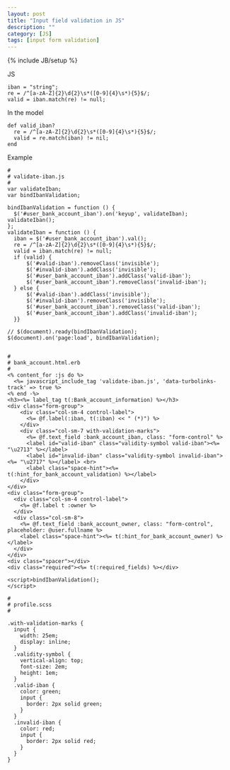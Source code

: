 ```yaml
---
layout: post
title: "Input field validation in JS"
description: ""
category: [JS]
tags: [input form validation]
---
```

{% include JB/setup %}

JS

    iban = "string";  
    re = /^[a-zA-Z]{2}\d{2}\s*([0-9]{4}\s*){5}$/;  
    valid = iban.match(re) != null;

In the model

    def valid_iban?    
      re = /^[a-zA-Z]{2}\d{2}\s*([0-9]{4}\s*){5}$/;    
      valid = re.match(iban) != nil;  
    end

Example

    #
    # validate-iban.js
    #
    var validateIban;
    var bindIbanValidation;

    bindIbanValidation = function () {  
      $('#user_bank_account_iban').on('keyup', validateIban);  validateIban();
    };
    validateIban = function () {  
      iban = $('#user_bank_account_iban').val();
      re = /^[a-zA-Z]{2}\d{2}\s*([0-9]{4}\s*){5}$/;
      valid = iban.match(re) != null;
      if (valid) {    
          $('#valid-iban').removeClass('invisible');
          $('#invalid-iban').addClass('invisible');
          $('#user_bank_account_iban').addClass('valid-iban');
          $('#user_bank_account_iban').removeClass('invalid-iban');
      } else {
          $('#valid-iban').addClass('invisible');
          $('#invalid-iban').removeClass('invisible');
          $('#user_bank_account_iban').removeClass('valid-iban');
          $('#user_bank_account_iban').addClass('invalid-iban');
      }}

    // $(document).ready(bindIbanValidation);
    $(document).on('page:load', bindIbanValidation);


    #
    # bank_account.html.erb
    #
    <% content_for :js do %>  
      <%= javascript_include_tag 'validate-iban.js', 'data-turbolinks-track' => true %>
    <% end -%>
    <h3><%= label_tag t(:Bank_account_information) %></h3>
    <div class="form-group">  
        <div class="col-sm-4 control-label">
          <%= @f.label(:iban, t(:iban) << " (*)") %>
        </div>
        <div class="col-sm-7 with-validation-marks">
          <%= @f.text_field :bank_account_iban, class: "form-control" %>
          <label id="valid-iban" class="validity-symbol valid-iban"><%= "\u2713" %></label>
          <label id="invalid-iban" class="validity-symbol invalid-iban"><%= "\u2717" %></label> <br>
          <label class="space-hint"><%= t(:hint_for_bank_account_validation) %></label>
        </div>
    </div>
    <div class="form-group">
      <div class="col-sm-4 control-label">
        <%= @f.label t :owner %>
      </div>  
      <div class="col-sm-8">
        <%= @f.text_field :bank_account_owner, class: "form-control", placeholder: @user.fullname %>    
        <label class="space-hint"><%= t(:hint_for_bank_account_owner) %></label>
      </div>
    </div>
    <div class="spacer"></div>
    <div class="required"><%= t(:required_fields) %></div>

    <script>bindIbanValidation();
    </script>

    #
    # profile.scss
    #

    .with-validation-marks {  
      input {    
        width: 25em;
        display: inline;
      }  
      .validity-symbol {
        vertical-align: top;
        font-size: 2em;
        height: 1em;
      }
      .valid-iban {
        color: green;
        input {
          border: 2px solid green;
        }
      }  
      .invalid-iban {
        color: red;
        input {
          border: 2px solid red;
        }  
      }
    }


